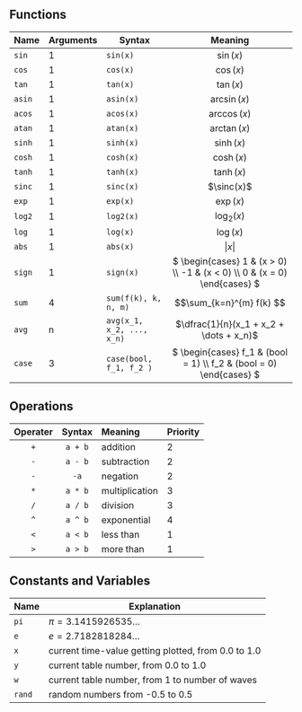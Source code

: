 ## Functions
| Name | Arguments | Syntax | Meaning |
| ---- | ---- | ---- | :----: | 
| `sin` | 1 | `sin(x)`  | $\sin(x)$ |
| `cos` | 1 | `cos(x)`  | $\cos(x)$ |
| `tan` | 1 | `tan(x)` | $\tan(x)$ |
| `asin` | 1 | `asin(x)` | $\arcsin(x)$ |
| `acos` | 1 | `acos(x)` | $\arccos(x)$ |
| `atan` | 1 | `atan(x)`| $\arctan(x)$ |
| `sinh` | 1 | `sinh(x)`| $\sinh(x)$ |
| `cosh` | 1 | `cosh(x)` | $\cosh(x)$ |
| `tanh` | 1 | `tanh(x)` | $\tanh(x)$ |
| `sinc` | 1 | `sinc(x)` | $\sinc(x)$ |
| `exp` | 1 | `exp(x)` | $\exp(x)$ |
| `log2` | 1 | `log2(x)` | $\log_2(x)$ |
| `log` | 1 | `log(x)` | $\log(x)$ |
| `abs` | 1 | `abs(x)` | $\|x\|$ |
| `sign` | 1 | `sign(x)` | $` \begin{cases} 1 & (x > 0) \\ -1 & (x < 0) \\ 0 & (x = 0)   \end{cases} `$ |
| `sum` | 4 | `sum(f(k), k, n, m)` | $$\sum_{k=n}^{m} f(k) $$ |
| `avg` | n | `avg(x_1, x_2, ..., x_n)` | $\dfrac{1}{n}(x_1 + x_2 + \dots + x_n)$|
| `case` | 3 | `case(bool, f_1, f_2 )` | $` \begin{cases} f_1 & (bool = 1) \\ f_2 & (bool = 0)  \end{cases} `$|

## Operations 

| Operater | Syntax | Meaning | Priority |
| :----: |  :----: | :---- | ---- |
| `+` | `a + b` | addition | 2 |
| `-` | `a - b` | subtraction | 2|
| `-` | `-a` | negation | 2 |
| `*` | `a * b` | multiplication | 3|
| `/` | `a / b` | division | 3 |
| `^` |`a ^ b` | exponential | 4 |
| `<` | `a < b` | less than | 1 |
| `>` | `a > b` | more than | 1|

## Constants and Variables

| Name | Explanation | 
| ---- | ---- |
| `pi` | $\pi = 3.1415926535\dots$ |
| `e` | $e = 2.7182818284\dots$ |
| `x` | current time-value getting plotted, from 0.0 to 1.0 |
| `y` | current table number, from 0.0 to 1.0 |
| `w` | current table number, from 1 to number of waves |
| `rand` | random numbers from -0.5 to 0.5 |
